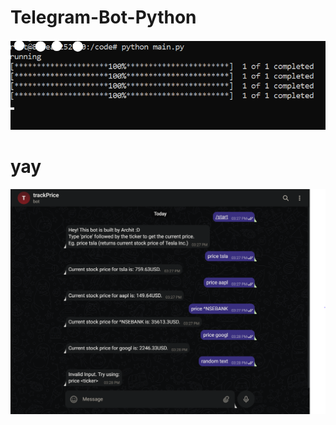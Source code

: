 # Telegram-Bot-Python

![test image](assets/output.png)

# yay
![test image](assets/screenshot0.png)